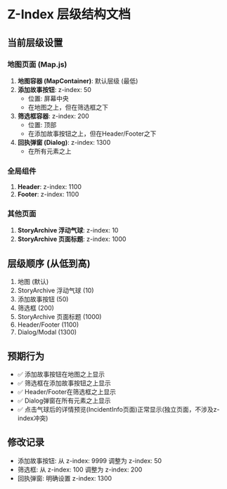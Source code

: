# Z-Index 层级结构文档

## 当前层级设置

### 地图页面 (Map.js)
1. **地图容器 (MapContainer)**: 默认层级 (最低)
2. **添加故事按钮**: z-index: 50
   - 位置: 屏幕中央
   - 在地图之上，但在筛选框之下
3. **筛选框容器**: z-index: 200
   - 位置: 顶部
   - 在添加故事按钮之上，但在Header/Footer之下
4. **回执弹窗 (Dialog)**: z-index: 1300
   - 在所有元素之上

### 全局组件
1. **Header**: z-index: 1100
2. **Footer**: z-index: 1100

### 其他页面
1. **StoryArchive 浮动气球**: z-index: 10
2. **StoryArchive 页面标题**: z-index: 1000

## 层级顺序 (从低到高)
1. 地图 (默认)
2. StoryArchive 浮动气球 (10)
3. 添加故事按钮 (50)
4. 筛选框 (200)
5. StoryArchive 页面标题 (1000)
6. Header/Footer (1100)
7. Dialog/Modal (1300)

## 预期行为
- ✅ 添加故事按钮在地图之上显示
- ✅ 筛选框在添加故事按钮之上显示
- ✅ Header/Footer在筛选框之上显示
- ✅ Dialog弹窗在所有元素之上显示
- ✅ 点击气球后的详情预览(IncidentInfo页面)正常显示(独立页面，不涉及z-index冲突)

## 修改记录
- 添加故事按钮: 从 z-index: 9999 调整为 z-index: 50
- 筛选框: 从 z-index: 100 调整为 z-index: 200
- 回执弹窗: 明确设置 z-index: 1300
